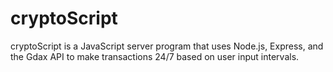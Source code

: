 # cryptoScript
cryptoScript is a JavaScript server program that uses Node.js, Express, and the Gdax API to make transactions 24/7 based on user input intervals.
